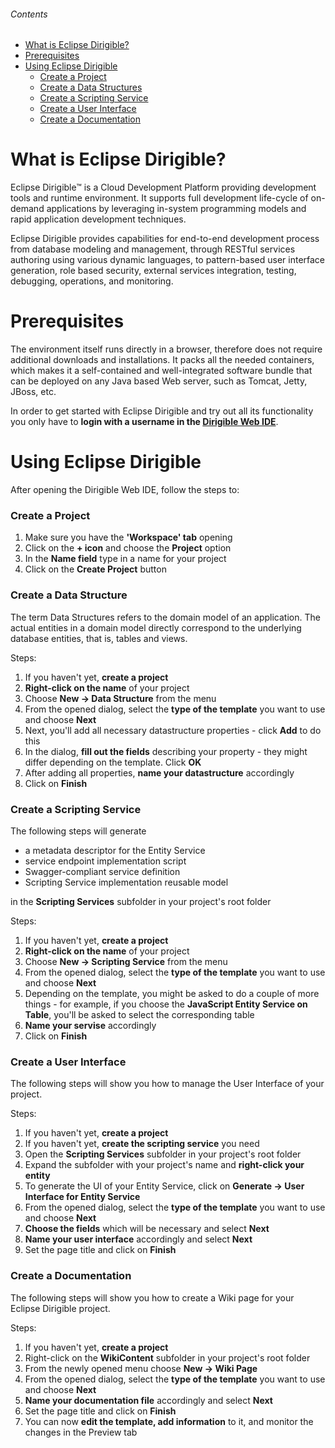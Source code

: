 ###### Contents
- [What is Eclipse Dirigible?](#what-is-eclipse-dirigible)
- [Prerequisites](#prerequisites)
- [Using Eclipse Dirigible](#using-eclipse-dirigible)
  - [Create a Project](#create-a-project)
  - [Create a Data Structures](#create-a-data-structure)
  - [Create a Scripting Service](#create-a-scripting-service)
  - [Create a User Interface](#create-a-user-interface)
  - [Create a Documentation](#create-a-documentation)

# What is Eclipse Dirigible?
Eclipse Dirigible™ is a Cloud Development Platform providing development tools and runtime environment. It supports full development life-cycle of on-demand applications by leveraging in-system programming models and rapid application development techniques.  

Eclipse Dirigible provides capabilities for end-to-end development process from database modeling and management, through RESTful services authoring using various dynamic languages, to pattern-based user interface generation, role based security, external services integration, testing, debugging, operations, and monitoring.

# Prerequisites

The environment itself runs directly in a browser, therefore does not require additional downloads and installations. It packs all the needed containers, which makes it a self-contained and well-integrated software bundle that can be deployed on any Java based Web server, such as Tomcat, Jetty, JBoss, etc.

In order to get started with Eclipse Dirigible and try out all its functionality you only have to __login with a username in the [Dirigible Web IDE](http://dirigible.eclipse.org/)__.


# Using Eclipse Dirigible

Аfter opening the Dirigible Web IDE, follow the steps to:

### Create a Project
1. Make sure you have the __'Workspace' tab__ opening
2. Click on the __+ icon__ and choose the __Project__ option
3. In the __Name field__ type in a name for your project
4. Click on the __Create Project__ button

### Create a Data Structure
The term Data Structures refers to the domain model of an application. The actual entities in a domain model directly correspond to the underlying database entities, that is, tables and views.

Steps:
  1. If you haven't yet, __create a project__
  2. __Right-click on the name__ of your project
  3. Choose __New -> Data Structure__ from the menu
  4. From the opened dialog, select the __type of the template__ you   want to use and choose __Next__
  5. Next, you'll add all necessary datastructure properties - click   __Add__ to do this
  6. In the dialog, __fill out the fields__ describing your property -   they might differ depending on the template. Click __OK__
  7. After adding all properties, __name your datastructure__   accordingly
  8. Click on __Finish__

### Create a Scripting Service
The following steps will generate
  - a metadata descriptor for the Entity Service
  - service endpoint implementation script
  - Swagger-compliant service definition
  - Scripting Service implementation reusable model  

in the __Scripting Services__ subfolder in your project's root folder

Steps:
  1. If you haven't yet, __create a project__
  2. __Right-click on the name__ of your project
  3. Choose __New -> Scripting Service__ from the menu
  4. From the opened dialog, select the __type of the template__ you   want to use and choose __Next__
  5. Depending on the template, you might be asked to do a couple of   more things - for example, if you choose the __JavaScript Entity   Service on Table__, you'll be asked to select the corresponding table
  6. __Name your servise__ accordingly
  7. Click on __Finish__


### Create a User Interface
The following steps will show you how to manage the User Interface of your project.

Steps:
  1. If you haven't yet, __create a project__
  2. If you haven't yet, __create the scripting service__ you need
  3. Open the __Scripting Services__ subfolder in your project's root folder
  4. Expand the subfolder with your project's name and __right-click your entity__
  5. To generate the UI of your Entity Service, click on __Generate -> User Interface for Entity Service__
  6. From the opened dialog, select the __type of the template__ you   want to use and choose __Next__
  7. __Choose the fields__ which will be necessary and select __Next__
  8. __Name your user interface__ accordingly and select __Next__
  9. Set the page title and click on __Finish__

### Create a Documentation
The following steps will show you how to create a Wiki page for your Eclipse Dirigible project.

Steps:
  1. If you haven't yet, __create a project__
  3. Right-click on the __WikiContent__ subfolder in your project's root folder
  4. From the newly opened menu choose __New -> Wiki Page__
  6. From the opened dialog, select the __type of the template__ you   want to use and choose __Next__
  8. __Name your documentation file__ accordingly and select __Next__
  9. Set the page title and click on __Finish__
  10. You can now __edit the template, add information__ to it, and monitor the changes in the Preview tab
